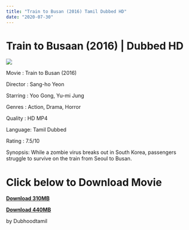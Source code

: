 ```yaml
---
title: "Train to Busan (2016) Tamil Dubbed HD"
date: "2020-07-30"
---
```


# Train to Busaan (2016) | Dubbed HD

[![](https://1.bp.blogspot.com/--B3JNyD3_wQ/XyKnJdyEBHI/AAAAAAAAB0c/VsPRHbNK-RAHln0xJZV--rhZ_76men7DgCNcBGAsYHQ/w375-h500/A1ObY5LTX0L._RI_.jpg)](https://1.bp.blogspot.com/--B3JNyD3_wQ/XyKnJdyEBHI/AAAAAAAAB0c/VsPRHbNK-RAHln0xJZV--rhZ_76men7DgCNcBGAsYHQ/s2048/A1ObY5LTX0L._RI_.jpg)

Movie : Train to Busan (2016)

Director : Sang-ho Yeon

Starring : Yoo Gong, Yu-mi Jung

Genres : Action, Drama, Horror

Quality : HD MP4

Language: Tamil Dubbed

Rating : 7.5/10

Synopsis: While a zombie virus breaks out in South Korea, passengers struggle to survive on the train from Seoul to Busan.

# Click below to Download Movie

**[Download 310MB](#)**

  

**[Download 440MB](#)**

  

  

  

by Dubhoodtamil
